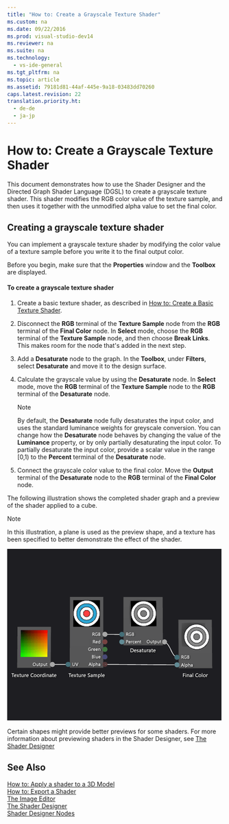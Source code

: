 ```yaml
---
title: "How to: Create a Grayscale Texture Shader"
ms.custom: na
ms.date: 09/22/2016
ms.prod: visual-studio-dev14
ms.reviewer: na
ms.suite: na
ms.technology: 
  - vs-ide-general
ms.tgt_pltfrm: na
ms.topic: article
ms.assetid: 79181d81-44af-445e-9a18-03483dd70260
caps.latest.revision: 22
translation.priority.ht: 
  - de-de
  - ja-jp
---
```

# How to: Create a Grayscale Texture Shader
This document demonstrates how to use the Shader Designer and the Directed Graph Shader Language (DGSL) to create a grayscale texture shader. This shader modifies the RGB color value of the texture sample, and then uses it together with the unmodified alpha value to set the final color.  
  
## Creating a grayscale texture shader  
 You can implement a grayscale texture shader by modifying the color value of a texture sample before you write it to the final output color.  
  
 Before you begin, make sure that the **Properties** window and the **Toolbox** are displayed.  
  
#### To create a grayscale texture shader  
  
1.  Create a basic texture shader, as described in [How to: Create a Basic Texture Shader](../vs140/how-to--create-a-basic-texture-shader.md).  
  
2.  Disconnect the **RGB** terminal of the **Texture Sample** node from the **RGB** terminal of the **Final Color** node. In **Select** mode, choose the **RGB** terminal of the **Texture Sample** node, and then choose **Break Links**. This makes room for the node that's added in the next step.  
  
3.  Add a **Desaturate** node to the graph. In the **Toolbox**, under **Filters**, select **Desaturate** and move it to the design surface.  
  
4.  Calculate the grayscale value by using the **Desaturate** node. In **Select** mode, move the **RGB** terminal of the **Texture Sample** node to the **RGB** terminal of the **Desaturate** node.  
  
    > [!NOTE]
    >  By default, the **Desaturate** node fully desaturates the input color, and uses the standard luminance weights for greyscale conversion. You can change how the **Desaturate** node behaves by changing the value of the **Luminance** property, or by only partially desaturating the input color. To partially desaturate the input color, provide a scalar value in the range [0,1) to the **Percent** terminal of the **Desaturate** node.  
  
5.  Connect the grayscale color value to the final color. Move the **Output** terminal of the **Desaturate** node to the **RGB** terminal of the **Final Color** node.  
  
 The following illustration shows the completed shader graph and a preview of the shader applied to a cube.  
  
> [!NOTE]
>  In this illustration, a plane is used as the preview shape, and a texture has been specified to better demonstrate the effect of the shader.  
  
 ![Shader graph and a preview of its effect](../vs140/media/digit-grayscale-effect.png "Digit-Grayscale-Effect")  
  
 Certain shapes might provide better previews for some shaders. For more information about previewing shaders in the Shader Designer, see [The Shader Designer](../vs140/shader-designer.md)  
  
## See Also  
 [How to: Apply a shader to a 3D Model](../vs140/how-to--apply-a-shader-to-a-3-d-model.md)   
 [How to: Export a Shader](../vs140/how-to--export-a-shader.md)   
 [The Image Editor](../vs140/image-editor.md)   
 [The Shader Designer](../vs140/shader-designer.md)   
 [Shader Designer Nodes](../vs140/shader-designer-nodes.md)